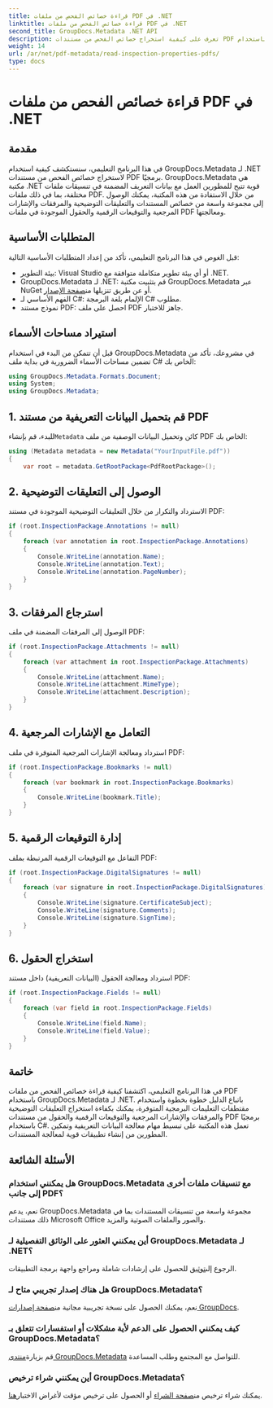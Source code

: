 ```yaml
---
title: قراءة خصائص الفحص من ملفات PDF في .NET
linktitle: قراءة خصائص الفحص من ملفات PDF في .NET
second_title: GroupDocs.Metadata .NET API
description: تعرف على كيفية استخراج خصائص الفحص من مستندات PDF باستخدام GroupDocs.Metadata لـ .NET. استكشف التعليقات التوضيحية والمرفقات والمزيد.
weight: 14
url: /ar/net/pdf-metadata/read-inspection-properties-pdfs/
type: docs
---
```

# قراءة خصائص الفحص من ملفات PDF في .NET

## مقدمة
في هذا البرنامج التعليمي، سنستكشف كيفية استخدام GroupDocs.Metadata لـ .NET لاستخراج خصائص الفحص من مستندات PDF برمجيًا. GroupDocs.Metadata هي مكتبة .NET قوية تتيح للمطورين العمل مع بيانات التعريف المضمنة في تنسيقات ملفات مختلفة، بما في ذلك ملفات PDF. من خلال الاستفادة من هذه المكتبة، يمكنك الوصول إلى مجموعة واسعة من خصائص المستندات والتعليقات التوضيحية والمرفقات والإشارات المرجعية والتوقيعات الرقمية والحقول الموجودة في ملفات PDF ومعالجتها.
## المتطلبات الأساسية
قبل الغوص في هذا البرنامج التعليمي، تأكد من إعداد المتطلبات الأساسية التالية:
- بيئة التطوير: Visual Studio أو أي بيئة تطوير متكاملة متوافقة مع .NET.
-  GroupDocs.Metadata لـ .NET: قم بتثبيت مكتبة GroupDocs.Metadata عبر NuGet أو عن طريق تنزيلها من[صفحة الإصدار](https://releases.groupdocs.com/metadata/net/).
- الفهم الأساسي لـ C#: الإلمام بلغة البرمجة C# مطلوب.
- نموذج مستند PDF: احصل على ملف PDF جاهز للاختبار.

## استيراد مساحات الأسماء
قبل أن تتمكن من البدء في استخدام GroupDocs.Metadata في مشروعك، تأكد من تضمين مساحات الأسماء الضرورية في بداية ملف C# الخاص بك:
```csharp
using GroupDocs.Metadata.Formats.Document;
using System;
using GroupDocs.Metadata;
```
## 1. قم بتحميل البيانات التعريفية من مستند PDF
 للبدء، قم بإنشاء`Metadata` كائن وتحميل البيانات الوصفية من ملف PDF الخاص بك:
```csharp
using (Metadata metadata = new Metadata("YourInputFile.pdf"))
{
    var root = metadata.GetRootPackage<PdfRootPackage>();
```
## 2. الوصول إلى التعليقات التوضيحية
الاسترداد والتكرار من خلال التعليقات التوضيحية الموجودة في مستند PDF:
```csharp
if (root.InspectionPackage.Annotations != null)
{
    foreach (var annotation in root.InspectionPackage.Annotations)
    {
        Console.WriteLine(annotation.Name);
        Console.WriteLine(annotation.Text);
        Console.WriteLine(annotation.PageNumber);
    }
}
```
## 3. استرجاع المرفقات
الوصول إلى المرفقات المضمنة في ملف PDF:
```csharp
if (root.InspectionPackage.Attachments != null)
{
    foreach (var attachment in root.InspectionPackage.Attachments)
    {
        Console.WriteLine(attachment.Name);
        Console.WriteLine(attachment.MimeType);
        Console.WriteLine(attachment.Description);
    }
}
```
## 4. التعامل مع الإشارات المرجعية
استرداد ومعالجة الإشارات المرجعية المتوفرة في ملف PDF:
```csharp
if (root.InspectionPackage.Bookmarks != null)
{
    foreach (var bookmark in root.InspectionPackage.Bookmarks)
    {
        Console.WriteLine(bookmark.Title);
    }
}
```
## 5. إدارة التوقيعات الرقمية
التفاعل مع التوقيعات الرقمية المرتبطة بملف PDF:
```csharp
if (root.InspectionPackage.DigitalSignatures != null)
{
    foreach (var signature in root.InspectionPackage.DigitalSignatures)
    {
        Console.WriteLine(signature.CertificateSubject);
        Console.WriteLine(signature.Comments);
        Console.WriteLine(signature.SignTime);
    }
}
```
## 6. استخراج الحقول
استرداد ومعالجة الحقول (البيانات التعريفية) داخل مستند PDF:
```csharp
if (root.InspectionPackage.Fields != null)
{
    foreach (var field in root.InspectionPackage.Fields)
    {
        Console.WriteLine(field.Name);
        Console.WriteLine(field.Value);
    }
}
```

## خاتمة
في هذا البرنامج التعليمي، اكتشفنا كيفية قراءة خصائص الفحص من ملفات PDF باستخدام GroupDocs.Metadata لـ .NET. باتباع الدليل خطوة بخطوة واستخدام مقتطفات التعليمات البرمجية المتوفرة، يمكنك بكفاءة استخراج التعليقات التوضيحية والمرفقات والإشارات المرجعية والتوقيعات الرقمية والحقول من مستندات PDF برمجيًا باستخدام C#. تعمل هذه المكتبة على تبسيط مهام معالجة البيانات التعريفية وتمكين المطورين من إنشاء تطبيقات قوية لمعالجة المستندات.

## الأسئلة الشائعة
### هل يمكنني استخدام GroupDocs.Metadata مع تنسيقات ملفات أخرى إلى جانب PDF؟
نعم، يدعم GroupDocs.Metadata مجموعة واسعة من تنسيقات المستندات بما في ذلك مستندات Microsoft Office والصور والملفات الصوتية والمزيد.
### أين يمكنني العثور على الوثائق التفصيلية لـ GroupDocs.Metadata لـ .NET؟
 الرجوع إلى[توثيق](https://tutorials.groupdocs.com/metadata/net/) للحصول على إرشادات شاملة ومراجع واجهة برمجة التطبيقات.
### هل هناك إصدار تجريبي متاح لـ GroupDocs.Metadata؟
 نعم، يمكنك الحصول على نسخة تجريبية مجانية من[صفحة إصدارات GroupDocs](https://releases.groupdocs.com/).
### كيف يمكنني الحصول على الدعم لأية مشكلات أو استفسارات تتعلق بـ GroupDocs.Metadata؟
 قم بزيارة[منتدى GroupDocs.Metadata](https://forum.groupdocs.com/c/metadata/14) للتواصل مع المجتمع وطلب المساعدة.
### أين يمكنني شراء ترخيص GroupDocs.Metadata؟
يمكنك شراء ترخيص من[صفحة الشراء](https://purchase.groupdocs.com/buy) أو الحصول على ترخيص مؤقت لأغراض الاختبار[هنا](https://purchase.groupdocs.com/temporary-license/).